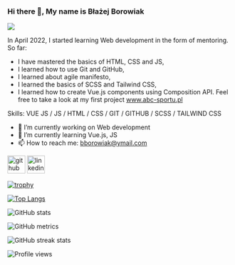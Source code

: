 ### Hi there 👋, My name is Błażej Borowiak
![](www.linkedin.com/in/blazejborowiak)

In April 2022, I started learning Web development in the form of mentoring. So far:
- I have mastered the basics of HTML, CSS and JS,
- I learned how to use Git and GitHub,
- I learned about agile manifesto,
- I learned the basics of SCSS and Tailwind CSS,
- I learned how to create Vue.js components using Composition API.
Feel free to take a look at my first project www.abc-sportu.pl

Skills:  VUE JS  / JS / HTML / CSS / GIT / GITHUB / SCSS / TAILWIND CSS

- 🔭 I’m currently working on Web development 
- 🌱 I’m currently learning Vue.js, JS 
- 📫 How to reach me: bborowiak@ymail.com 


[<img src='https://cdn.jsdelivr.net/npm/simple-icons@3.0.1/icons/github.svg' alt='github' height='40'>](https://github.com/blazer93)  [<img src='https://cdn.jsdelivr.net/npm/simple-icons@3.0.1/icons/linkedin.svg' alt='linkedin' height='40'>](https://www.linkedin.com/in/www.linkedin.com/in/blazejborowiak/)  

[![trophy](https://github-profile-trophy.vercel.app/?username=blazer93)](https://github.com/ryo-ma/github-profile-trophy)

[![Top Langs](https://github-readme-stats.vercel.app/api/top-langs/?username=blazer93)](https://github.com/anuraghazra/github-readme-stats)

![GitHub stats](https://github-readme-stats.vercel.app/api?username=blazer93&show_icons=true)  

![GitHub metrics](https://metrics.lecoq.io/blazer93)  

![GitHub streak stats](https://streak-stats.demolab.com/?user=blazer93)  

![Profile views](https://gpvc.arturio.dev/blazer93)  
